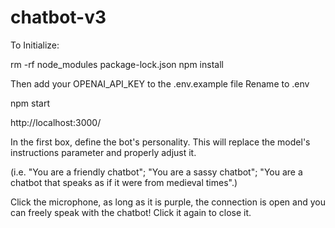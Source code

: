# chatbot-v3

To Initialize:

rm -rf node_modules package-lock.json npm install

Then add your OPENAI_API_KEY to the .env.example file Rename to .env

npm start

http://localhost:3000/

In the first box, define the bot's personality. This will replace the model's instructions parameter and properly adjust it. 

(i.e. "You are a friendly chatbot"; "You are a sassy chatbot"; "You are a chatbot that speaks as if it were from medieval times".) 

Click the microphone, as long as it is purple, the connection is open and you can freely speak with the chatbot! Click it again to close it. 
